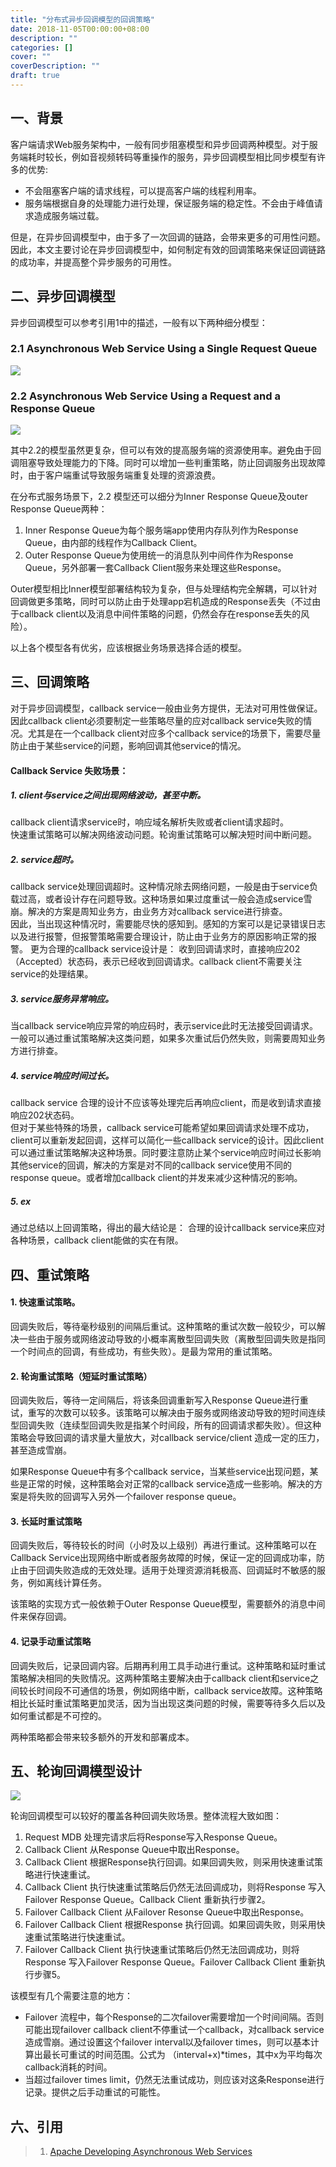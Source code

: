 ```yaml
---
title: "分布式异步回调模型的回调策略"
date: 2018-11-05T00:00:00+08:00
description: ""
categories: []
cover: ""
coverDescription: ""
draft: true
---
```


## 一、背景

客户端请求Web服务架构中，一般有同步阻塞模型和异步回调两种模型。对于服务端耗时较长，例如音视频转码等重操作的服务，异步回调模型相比同步模型有许多的优势:

 * 不会阻塞客户端的请求线程，可以提高客户端的线程利用率。
 * 服务端根据自身的处理能力进行处理，保证服务端的稳定性。不会由于峰值请求造成服务端过载。

但是，在异步回调模型中，由于多了一次回调的链路，会带来更多的可用性问题。因此，本文主要讨论在异步回调模型中，如何制定有效的回调策略来保证回调链路的成功率，并提高整个异步服务的可用性。

## 二、异步回调模型

异步回调模型可以参考引用1中的描述，一般有以下两种细分模型：

### 2.1 Asynchronous Web Service Using a Single Request Queue

![](../img4post/20181105/requestasync.gif)

### 2.2 Asynchronous Web Service Using a Request and a Response Queue

![](../img4post/20181105/requestrespasync.gif)

其中2.2的模型虽然更复杂，但可以有效的提高服务端的资源使用率。避免由于回调阻塞导致处理能力的下降。同时可以增加一些判重策略，防止回调服务出现故障时，由于客户端重试导致服务端重复处理的资源浪费。

在分布式服务场景下，2.2 模型还可以细分为Inner Response Queue及outer Response Queue两种： 

1. Inner Response Queue为每个服务端app使用内存队列作为Response Queue，由内部的线程作为Callback Client。
2. Outer Response Queue为使用统一的消息队列中间件作为Response Queue，另外部署一套Callback Client服务来处理这些Response。

Outer模型相比Inner模型部署结构较为复杂，但与处理结构完全解耦，可以针对回调做更多策略，同时可以防止由于处理app宕机造成的Response丢失（不过由于callback client以及消息中间件策略的问题，仍然会存在response丢失的风险）。

以上各个模型各有优劣，应该根据业务场景选择合适的模型。

## 三、回调策略

对于异步回调模型，callback service一般由业务方提供，无法对可用性做保证。因此callback client必须要制定一些策略尽量的应对callback service失败的情况。尤其是在一个callback client对应多个callback service的场景下，需要尽量防止由于某些service的问题，影响回调其他service的情况。

#### Callback Service 失败场景：

##### 1. client与service之间出现网络波动，甚至中断。  

callback client请求service时，响应域名解析失败或者client请求超时。  
快速重试策略可以解决网络波动问题。轮询重试策略可以解决短时间中断问题。

##### 2. service超时。

callback service处理回调超时。这种情况除去网络问题，一般是由于service负载过高，或者设计存在问题导致。这种场景如果过度重试一般会造成service雪崩。解决的方案是周知业务方，由业务方对callback service进行排查。  
因此，当出现这种情况时，需要能尽快的感知到。感知的方案可以是记录错误日志以及进行报警，但报警策略需要合理设计，防止由于业务方的原因影响正常的报警。
更为合理的callback service设计是： 收到回调请求时，直接响应202（Accepted）状态码，表示已经收到回调请求。callback client不需要关注service的处理结果。

##### 3. service服务异常响应。

当callback service响应异常的响应码时，表示service此时无法接受回调请求。一般可以通过重试策略解决这类问题，如果多次重试后仍然失败，则需要周知业务方进行排查。

##### 4. service响应时间过长。

callback service 合理的设计不应该等处理完后再响应client，而是收到请求直接响应202状态码。  
但对于某些特殊的场景，callback service可能希望如果回调请求处理不成功，client可以重新发起回调，这样可以简化一些callback service的设计。因此client可以通过重试策略解决这种场景。同时要注意防止某个service响应时间过长影响其他service的回调，解决的方案是对不同的callback service使用不同的response queue。或者增加callback client的并发来减少这种情况的影响。

##### 5. ex

通过总结以上回调策略，得出的最大结论是： 合理的设计callback service来应对各种场景，callback client能做的实在有限。

## 四、重试策略

#### 1. 快速重试策略。

回调失败后，等待毫秒级别的间隔后重试。这种策略的重试次数一般较少，可以解决一些由于服务或网络波动导致的小概率离散型回调失败（离散型回调失败是指同一个时间点的回调，有些成功，有些失败）。是最为常用的重试策略。

#### 2. 轮询重试策略（短延时重试策略）

回调失败后，等待一定间隔后，将该条回调重新写入Response Queue进行重试，重写的次数可以较多。该策略可以解决由于服务或网络波动导致的短时间连续型回调失败（连续型回调失败是指某个时间段，所有的回调请求都失败）。但这种策略会导致回调的请求量大量放大，对callback service/client 造成一定的压力，甚至造成雪崩。

如果Response Queue中有多个callback service，当某些service出现问题，某些是正常的时候，这种策略会对正常的callback service造成一些影响。解决的方案是将失败的回调写入另外一个failover response queue。

#### 3. 长延时重试策略

回调失败后，等待较长的时间（小时及以上级别）再进行重试。这种策略可以在Callback Service出现网络中断或者服务故障的时候，保证一定的回调成功率，防止由于回调失败造成的无效处理。适用于处理资源消耗极高、回调延时不敏感的服务，例如离线计算任务。

该策略的实现方式一般依赖于Outer Response Queue模型，需要额外的消息中间件来保存回调。

#### 4. 记录手动重试策略

回调失败后，记录回调内容。后期再利用工具手动进行重试。这种策略和延时重试策略解决相同的失败情况。这两种策略主要解决由于callback client和service之间较长时间段不可通信的场景，例如网络中断，callback service故障。这种策略相比长延时重试策略更加灵活，因为当出现这类问题的时候，需要等待多久后以及如何重试都是不可控的。

两种策略都会带来较多额外的开发和部署成本。

## 五、轮询回调模型设计

![](../img4post/20181105/轮询回调模型.png)

轮询回调模型可以较好的覆盖各种回调失败场景。整体流程大致如图：

1. Request MDB 处理完请求后将Response写入Response Queue。
2. Callback Client 从Response Queue中取出Response。
3. Callback Client 根据Response执行回调。如果回调失败，则采用快速重试策略进行快速重试。
4. Callback Client 执行快速重试策略后仍然无法回调成功，则将Response 写入Failover Response Queue。Callback Client 重新执行步骤2。 
5. Failover Callback Client 从Failover Resonse Queue中取出Response。
6. Failover Callback Client 根据Response 执行回调。如果回调失败，则采用快速重试策略进行快速重试。
7. Failover  Callback Client 执行快速重试策略后仍然无法回调成功，则将Response 写入Failover Response Queue。Failover Callback Client 重新执行步骤5。 

该模型有几个需要注意的地方：

* Failover 流程中，每个Response的二次failover需要增加一个时间间隔。否则可能出现failover callback client不停重试一个callback，对callback service造成雪崩。通过设置这个failover interval以及failover times，则可以基本计算出最长可重试的时间范围。公式为 （interval+x)*times，其中x为平均每次callback消耗的时间。
*  当超过failover times limit，仍然无法重试成功，则应该对这条Response进行记录。提供之后手动重试的可能性。

## 六、引用

> 1. [Apache Developing Asynchronous Web Services](https://docs.oracle.com/cd/E15523_01/web.1111/e15184/asynch.htm#WSCPT136)